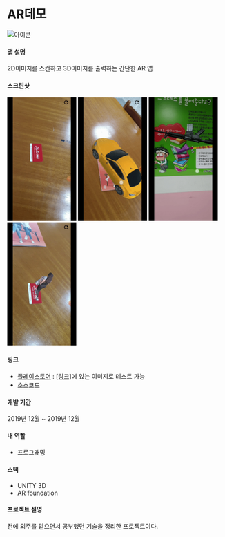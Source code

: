 # AR데모
<img src="https://lh3.googleusercontent.com/ZciSNhzwp-sgFlTMRPiza-fx81lryLBkL98aHoYE10VlSISNYRQrn33qVna1PHno7sY=s180-rw" alt="아이콘" width="100" />

#### 앱 설명
2D이미지를 스캔하고 3D이미지를 출력하는 간단한 AR 앱
#### 스크린샷
<div dir='ltr'>
    <img src="https://github.com/KoreanThinker/portfolio/blob/master/GIFs/ar1.gif" alt="스크린샷" width="160" />
    <img src="https://github.com/KoreanThinker/portfolio/blob/master/GIFs/ar2.gif" alt="스크린샷" width="160" />
    <img src="https://github.com/KoreanThinker/portfolio/blob/master/GIFs/ar3.gif" alt="스크린샷" width="160" />
    <img src="https://github.com/KoreanThinker/portfolio/blob/master/GIFs/ar4.gif" alt="스크린샷" width="160" />
</div>

#### 링크
- [플레이스토어](https://play.google.com/store/apps/details?id=com.namgunghyun.ImageTracking) : [[링크]](https://github.com/KoreanThinker/portfolio/blob/master/ARImageClip)에 있는 이미지로 테스트 가능
- [소스코드](https://github.com/KoreanThinker/ARImageTracking)

#### 개발 기간
2019년 12월 ~ 2019년 12월
#### 내 역할
- 프로그래밍
#### 스택
- UNITY 3D
- AR foundation
#### 프로젝트 설명
전에 외주를 맡으면서 공부했던 기술을 정리한 프로젝트이다.